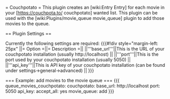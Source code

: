 = Couchpotato =
This plugin creates an [wiki:Entry Entry] for each movie in your [https://couchpota.to/ couchpotato] wanted list.
This plugin can be used with the [wiki:Plugins/movie_queue movie_queue] plugin to add those movies to the queue.

== Plugin Settings ==

Currently the following settings are required:
{{{#!div style="margin-left: 25px"
||= Option =||= Description =||
||'''base_url'''||This is the URL of your couchpotato installation (usually http://localhost) ||
||'''port'''||This is the port used by your couchpotato installation (usually 5050) ||
||'''api_key'''||This is API key of your couchpotato installation (can be found under settings->general->advanced)  ||
}}}

=== Example: add movies to the movie queue ===
{{{
  queue_movies_couchpotato:
    couchpotato:
      base_url: http://localhost
      port: 5050
      api_key: <your key here>
    accept_all: yes
    movie_queue: add
}}}